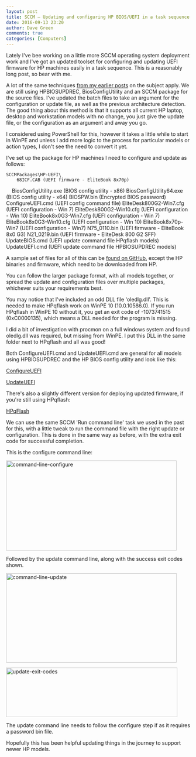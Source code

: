 ```yaml
---
layout: post
title: SCCM – Updating and configuring HP BIOS/UEFI in a task sequence - An update
date: 2016-09-13 23:20
author: Dave Green
comments: true
categories: [Computers]
---
```

Lately I've bee working on a little more SCCM operating system deployment work and I've got an updated toolset for configuring and updating UEFI firmware for HP machines easily in a task sequence. This is a reasonably long post, so bear with me.

A lot of the same techniques [from my earlier posts](http://tookitaway.co.uk/tag/hp-bios-configuration-utility/) on the subject apply. We are still using HPBIOSUPDREC, BiosConfigUtility and an SCCM package for the source files. I've updated the batch files to take an argument for the configuration or update file, as well as the previous architecture detection. The good thing about this method is that it supports all current HP laptop, desktop and workstation models with no change, you just give the update file, or the configuration as an argument and away you go.

I considered using PowerShell for this, however it takes a little while to start in WinPE and unless I add more logic to the process for particular models or action types, I don't see the need to convert it yet.

I've set up the package for HP machines I need to configure and update as follows:

    SCCMPackages\HP-UEFI\
        68ICF.CAB (UEFI firmware - EliteBook 8x70p)
        BiosConfigUtility.exe   (BIOS config utility - x86)
        BiosConfigUtility64.exe (BIOS config utility - x64)
        BIOSPW.bin              (Encrypted BIOS password)
        ConfigureUEFI.cmd (UEFI config command file)
        EliteDesk800G2-Win7.cfg (UEFI configuration - Win 7)
        EliteDesk800G2-Win10.cfg (UEFI configuration - Win 10)
        EliteBook8x0G3-Win7.cfg (UEFI configuration - Win 7)
        EliteBook8x0G3-Win10.cfg (UEFI configuration - Win 10)
        EliteBook8x70p-Win7 (UEFI configuration - Win7)
        N75_0110.bin (UEFI firmware - EliteBook 8x0 G3)
        N21_0219.bin (UEFI firmware - EliteDesk 800 G2 SFF)
        UpdateBIOS.cmd (UEFI update command file HPqflash models)
        UpdateUEFI.cmd (UEFI update command file HPBIOSUPDREC models)</pre>

A sample set of files for all of this can be [found on GitHub](https://github.com/davegreen/miscellaneous/tree/master/SCCMPackages/HP-UEFI), except the HP binaries and firmware, which need to be downloaded from HP.

You can follow the larger package format, with all models together, or spread the update and configuration files over multiple packages, whichever suits your requirements best.

You may notice that I've included an odd DLL file 'oledlg.dll'. This is needed to make HPqflash work on WinPE 10 (10.0.10586.0). If you run HPqflash in WinPE 10 without it, you get an exit code of -1073741515 (0xC0000135), which means a DLL needed for the program is missing.

I did a bit of investigation with procmon on a full windows system and found oledlg.dll was required, but missing from WinPE. I put this DLL in the same folder next to HPqflash and all was good!

Both ConfigureUEFI.cmd and UpdateUEFI.cmd are general for all models using HPBIOSUPDREC and the HP BIOS config utility and look like this:

[ConfigureUEFI](https://gist.github.com/davegreen/ac642a9a5f4eab2b85a9e10bfbabe889)

[UpdateUEFI](https://gist.github.com/davegreen/2caade16ace6f541b0789a084f6c7a86)

There's also a slightly different version for deploying updated firmware, if you're still using HPqflash:

[HPqFlash](https://gist.github.com/davegreen/be569e1c4d10dd09772467e265c935f3)

We can use the same SCCM 'Run command line' task we used in the past for this, with a little tweak to run the command file with the right update or configuration. This is done in the same way as before, with the extra exit code for successful completion.

This is the configure command line:

[<img class="alignnone size-full wp-image-1716" src="http://tookitaway.co.uk/wp-content/uploads/2016/09/Command-Line-Configure.png" alt="command-line-configure" width="466" height="246" />](http://tookitaway.co.uk/wp-content/uploads/2016/09/Command-Line-Configure.png)

Followed by the update command line, along with the success exit codes shown.

[<img class="alignnone size-large wp-image-1717" src="http://tookitaway.co.uk/wp-content/uploads/2016/09/Command-Line-Update.png" alt="command-line-update" width="466" height="244" />](http://tookitaway.co.uk/wp-content/uploads/2016/09/Command-Line-Update.png)

[<img class="alignnone size-large wp-image-1718" src="http://tookitaway.co.uk/wp-content/uploads/2016/09/Update-Exit-Codes.png" alt="update-exit-codes" width="468" height="135" />](http://tookitaway.co.uk/wp-content/uploads/2016/09/Update-Exit-Codes.png)

The update command line needs to follow the configure step if as it requires a password bin file.

Hopefully this has been helpful updating things in the journey to support newer HP models.
